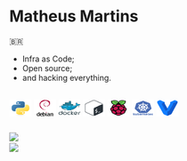 
# Matheus Martins
🇧🇷 
<div>

- Infra as Code;
- Open source;
- and hacking everything.

</div>

<div style="display: inline_block"><br>
  <img align="center" alt="Django-Python" height="30" width="40" src="https://raw.githubusercontent.com/devicons/devicon/master/icons/python/python-original.svg">
  <img align="center" alt="Django-Debian" height="30" width="40" src="https://github.com/devicons/devicon/blob/master/icons/debian/debian-original-wordmark.svg">
  <img align="center" alt="Django-Docker" height="30" width="40" src="https://github.com/devicons/devicon/blob/master/icons/docker/docker-original-wordmark.svg">
  <img align="center" alt="Django-Bash" height="30" width="40" src="https://github.com/devicons/devicon/blob/master/icons/bash/bash-plain.svg">
  <img align="center" alt="Django-Raspberry" height="30" width="40" src="https://github.com/devicons/devicon/blob/master/icons/raspberrypi/raspberrypi-original.svg">
  <img align="center" alt="Django-Kubernets" height="30" width="40" src="https://github.com/devicons/devicon/blob/master/icons/kubernetes/kubernetes-plain-wordmark.svg">
  <img align="center" alt="Django-Kubernets" height="30" width="40" src="https://github.com/devicons/devicon/blob/master/icons/vagrant/vagrant-original.svg">
 
##
</div>

<div>
  <a href = "mailto:3mhenrique@gmail.com"><img src="https://img.shields.io/badge/Gmail-D14836?style=for-the-badge&logo=gmail&logoColor=white" target="_blank"></a>
  <br>
  <a href="https://www.linkedin.com/in/matheuscomth" target="_blank"><img src="https://img.shields.io/badge/-LinkedIn-%230077B5?style=for-the-badge&logo=linkedin&logoColor=white" target="_blank"></a>   
</div>
